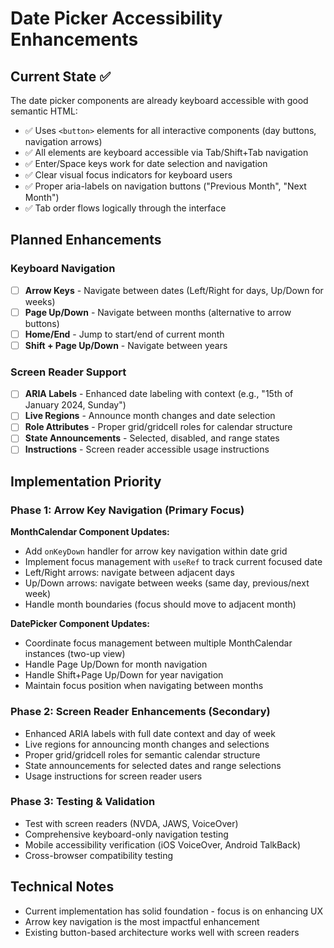 # Date Picker Accessibility Enhancements

## Current State ✅

The date picker components are already keyboard accessible with good semantic HTML:
- ✅ Uses `<button>` elements for all interactive components (day buttons, navigation arrows)
- ✅ All elements are keyboard accessible via Tab/Shift+Tab navigation
- ✅ Enter/Space keys work for date selection and navigation
- ✅ Clear visual focus indicators for keyboard users
- ✅ Proper aria-labels on navigation buttons ("Previous Month", "Next Month")
- ✅ Tab order flows logically through the interface

## Planned Enhancements

### Keyboard Navigation
- [ ] **Arrow Keys** - Navigate between dates (Left/Right for days, Up/Down for weeks)
- [ ] **Page Up/Down** - Navigate between months (alternative to arrow buttons)
- [ ] **Home/End** - Jump to start/end of current month
- [ ] **Shift + Page Up/Down** - Navigate between years

### Screen Reader Support
- [ ] **ARIA Labels** - Enhanced date labeling with context (e.g., "15th of January 2024, Sunday")
- [ ] **Live Regions** - Announce month changes and date selection
- [ ] **Role Attributes** - Proper grid/gridcell roles for calendar structure
- [ ] **State Announcements** - Selected, disabled, and range states
- [ ] **Instructions** - Screen reader accessible usage instructions

## Implementation Priority

### Phase 1: Arrow Key Navigation (Primary Focus)
**MonthCalendar Component Updates:**
- Add `onKeyDown` handler for arrow key navigation within date grid
- Implement focus management with `useRef` to track current focused date
- Left/Right arrows: navigate between adjacent days
- Up/Down arrows: navigate between weeks (same day, previous/next week)
- Handle month boundaries (focus should move to adjacent month)

**DatePicker Component Updates:**
- Coordinate focus management between multiple MonthCalendar instances (two-up view)
- Handle Page Up/Down for month navigation
- Handle Shift+Page Up/Down for year navigation
- Maintain focus position when navigating between months

### Phase 2: Screen Reader Enhancements (Secondary)
- Enhanced ARIA labels with full date context and day of week
- Live regions for announcing month changes and selections
- Proper grid/gridcell roles for semantic calendar structure
- State announcements for selected dates and range selections
- Usage instructions for screen reader users

### Phase 3: Testing & Validation
- Test with screen readers (NVDA, JAWS, VoiceOver)
- Comprehensive keyboard-only navigation testing
- Mobile accessibility verification (iOS VoiceOver, Android TalkBack)
- Cross-browser compatibility testing

## Technical Notes
- Current implementation has solid foundation - focus is on enhancing UX
- Arrow key navigation is the most impactful enhancement
- Existing button-based architecture works well with screen readers
